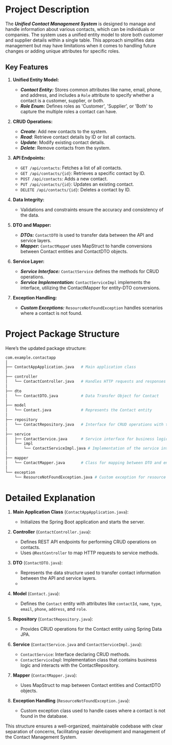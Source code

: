 # Project Description

The ***Unified  Contact Management System*** is designed to manage and handle information about various contacts, which can be individuals or companies. The system uses a unified entity model to store both customer and supplier details within a single table. This approach simplifies data management but may have limitations when it comes to handling future changes or adding unique attributes for specific roles.

## Key Features
1. **Unified Entity Model:**
   - ***Contact Entity:*** Stores common attributes like name, email, phone, and address, and includes a `Role` attribute to specify whether a contact is a customer, supplier, or both.
   - ***Role Enum:*** Defines roles as 'Customer', 'Supplier', or 'Both' to capture the multiple roles a contact can have.
  
2. **CRUD Operations:**
   - ***Create***: Add new contacts to the system.
   - ***Read***: Retrieve contact details by ID or list all contacts.
   - ***Update***: Modify existing contact details.
   - ***Delete***: Remove contacts from the system.
  
3. **API Endpoints:**
   - `GET /api/contacts`: Fetches a list of all contacts.
   - `GET /api/contacts/{id}`: Retrieves a specific contact by ID.
   - `POST /api/contacts`: Adds a new contact.
   - `PUT /api/contacts/{id}`: Updates an existing contact.
   - `DELETE /api/contacts/{id}`: Deletes a contact by ID.
  
4. **Data Integrity:**
   - Validations and constraints ensure the accuracy and consistency of the data.
  
5. **DTO and Mapper:**
   - ***DTOs:*** `ContactDTO` is used to transfer data between the API and service layers.
   - ***Mapper:*** `ContactMappe`r uses MapStruct to handle conversions between Contact entities and ContactDTO objects.
  
6. **Service Layer:**
   - ***Service Interface:*** `ContactService` defines the methods for CRUD operations.
   - ***Service Implementation:*** `ContactServiceImpl` implements the interface, utilizing the ContactMapper for entity-DTO conversions.
  
7. **Exception Handling:**
   - ***Custom Exceptions:*** `ResourceNotFoundException` handles scenarios where a contact is not found.
  
# Project Package Structure
Here’s the updated package structure:
```graphql
com.example.contactapp
│
├── ContactAppApplication.java   # Main application class
│
├── controller
│   └── ContactController.java   # Handles HTTP requests and responses
│
├── dto
│   └── ContactDTO.java          # Data Transfer Object for Contact
│
├── model
│   └── Contact.java             # Represents the Contact entity
│
├── repository
│   └── ContactRepository.java   # Interface for CRUD operations with the database
│
├── service
│   ├── ContactService.java      # Service interface for business logic
│   └── impl
│       └── ContactServiceImpl.java # Implementation of the service interface
│
├── mapper
│   └── ContactMapper.java       # Class for mapping between DTO and entity
│
└── exception
    └── ResourceNotFoundException.java # Custom exception for resource not found scenarios
```

# Detailed Explanation

1. **Main Application Class** (`ContactAppApplication.java`):
   - Initializes the Spring Boot application and starts the server.
  
2. **Controller** (`ContactController.java`):
   - Defines REST API endpoints for performing CRUD operations on contacts.
   - Uses `@RestController` to map HTTP requests to service methods.
     
3. **DTO** (`ContactDTO.java`):
   - Represents the data structure used to transfer contact information between the API and service layers.
   - 
4. **Model** (`Contact.java`):
   - Defines the `Contact` entity with attributes like `contactId`, `name`, `type`, `email`, `phone`, `address`, and `role`.

5. **Repository** (`ContactRepository.java`):
   - Provides CRUD operations for the Contact entity using Spring Data JPA.
     
6. **Service** (`ContactService.java` and `ContactServiceImpl.java`):
   - `ContactService`: Interface declaring CRUD methods.
   - `ContactServiceImp`l: Implementation class that contains business logic and interacts with the ContactRepository.
     
7. **Mapper** (`ContactMapper.java`):
   - Uses MapStruct to map between Contact entities and ContactDTO objects.
     
8. **Exception Handling** (`ResourceNotFoundException.java`):
   - Custom exception class used to handle cases where a contact is not found in the database.
     
This structure ensures a well-organized, maintainable codebase with clear separation of concerns, facilitating easier development and management of the Contact Management System.

